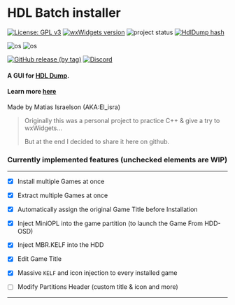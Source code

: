 ﻿# HDL Batch installer


[![License: GPL v3](https://img.shields.io/badge/License-GPLv3-blue.svg)](https://www.gnu.org/licenses/gpl-3.0)
[![wxWidgets version](https://img.shields.io/badge/wxWidgets-3.0.5-blue)](https://www.wxwidgets.org/downloads/#v3.0.5)
![project status](https://img.shields.io/badge/Project%20status-Halted-ff0000)
[![HdlDump hash](https://img.shields.io/endpoint?url=https%3A%2F%2Fraw.githubusercontent.com%2Fisrapps%2Fhdl-dump%2Fmaster%2Fendpoints%2FHDLBinst1.JSON)](https://github.com/israpps/hdl-dump)

![os](https://img.shields.io/badge/Windows-x64-green)
![os](https://img.shields.io/badge/Windows-x86-green)

[![GitHub release (by tag)](https://img.shields.io/github/downloads/israpps/HDL-Batch-installer/Latest/total?label=Downloads%20%5BLatest%5D)](https://github.com/israpps/HDL-Batch-installer/releases)
[![Discord](https://img.shields.io/discord/859508044340920370?label=HDLBinst%20server&logo=discord&logoColor=white)](https://discord.gg/wczxvrkZk6)

#### A GUI for [HDL Dump](https://github.com/israpps/hdl-dump).

#### Learn more [here](https://israpps.github.io/HDL-Batch-installer/)

 Made by Matias Israelson (AKA:El_isra)

> Originally this was a personal project to practice C++ & give a try to wxWidgets...
>
> But at the end I decided to share it here on github.

### Currently implemented features (unchecked elements are WIP)

----

- [x] Install multiple Games at once
- [x] Extract multiple Games at once
- [x] Automatically assign the original Game Title before Installation
- [X] Inject MiniOPL into the game partition (to launch the Game From HDD-OSD)
- [X] Inject MBR.KELF into the HDD
- [x] Edit Game Title
- [x] Massive `KELF` and icon injection to every installed game
- [ ] Modify Partitions Header (custom title & icon and more)


---


